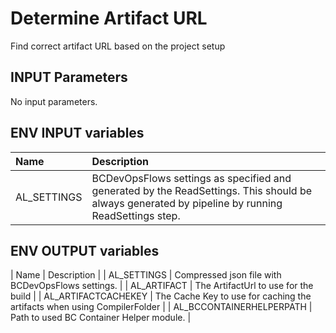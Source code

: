 # Determine Artifact URL

Find correct artifact URL based on the project setup

## INPUT Parameters

No input parameters.

## ENV INPUT variables

| Name                  | Description |
| :--                   | :-- |
| AL_SETTINGS           | BCDevOpsFlows settings as specified and generated by the ReadSettings. This should be always generated by pipeline by running ReadSettings step. |

## ENV OUTPUT variables

| Name | Description |
| AL_SETTINGS       | Compressed json file with BCDevOpsFlows settings.     |
| AL_ARTIFACT | The ArtifactUrl to use for the build |
| AL_ARTIFACTCACHEKEY | The Cache Key to use for caching the artifacts when using CompilerFolder |
| AL_BCCONTAINERHELPERPATH  | Path to used BC Container Helper module.  |